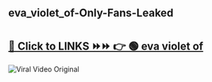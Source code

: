 
 ## eva_violet_of-Only-Fans-Leaked

# <h2><a href="https://clipsfans.com/eva_violet_of&ref=git">🔗 Click to LINKS ⏩⏩ 👉 🟢 eva violet of </a></h2>

<a href="https://clipsfans.com/eva_violet_of&ref=git" rel="nofollow" data-target="animated-image.originalLink"><img src="https://i.ibb.co.com/xMMVF88/686577567.gif" alt="Viral Video Original" style="max-width: 100%; display: inline-block;" data-target="animated-image.originalImage"></a>
